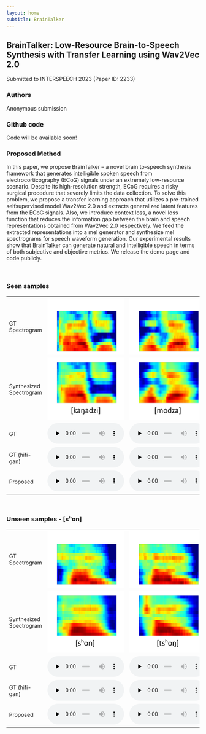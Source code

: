```yaml
---
layout: home
subtitle: BrainTalker
---
```


<h2> BrainTalker: Low-Resource Brain-to-Speech Synthesis with Transfer Learning using Wav2Vec 2.0
</h2>

Submitted to INTERSPEECH 2023 (Paper ID: 2233)

<h3>Authors
</h3>
Anonymous submission

<h3>Github code
</h3>
Code will be available soon!
<br />

<h3>Proposed Method</h3>

In this paper, we propose BrainTalker – a novel brain to-speech synthesis framework that generates intelligible spoken speech from electrocorticography (ECoG) signals under an extremely low-resource scenario. 
Despite its high-resolution strength, ECoG requires a risky surgical procedure that severely limits the data collection. 
To solve this problem, we propose a transfer learning approach that utilizes a pre-trained selfsupervised model Wav2Vec 2.0 and extracts generalized latent features from the ECoG signals. 
Also, we introduce context loss, a novel loss function that reduces the information gap between the brain and speech representations obtained from Wav2Vec 2.0 respectively. 
We feed the extracted representations into a mel generator and synthesize mel spectrograms for speech waveform generation. 
Our experimental results show that BrainTalker can generate natural and intelligible speech in terms of both subjective and objective metrics. 
We release the demo page and code publicly.

<br />

<h3>Seen samples
</h3>

<table style="width:10; height:10">
    <tr>
        <td>
        	GT Spectrogram
        </td>
        <td class="someting">
            <img src="./assets/img/a.png" width="200">
        </td>
        <td class="someting">
            <img src="./assets/img/b.png" width="200">
        </td>
        <td class="someting">
            <img src="./assets/img/c.png" width="200">
        </td>
        <td class="someting">
            <img src="./assets/img/d.png" width="200">
        </td>
    </tr>
    <tr>
        <td>
        	Synthesized Spectrogram
        </td>
        <td class="someting">
            <img src="./assets/img/a_t.png" width="200">
        </td>
        <td class="someting">
            <img src="./assets/img/b_t.png" width="200">
        </td>
        <td class="someting">
            <img src="./assets/img/c_t.png" width="200">
        </td>
        <td class="someting">
            <img src="./assets/img/d_t.png" width="200">
        </td>
    </tr>
    <tr>
        <td class="first-col">GT</td>
        <td><audio controls style="width: 200px;" preload="none"><source src="./assets/sample/gt/HSH2_sem2_ecog_4_0.wav"></audio></td>
        <td><audio controls style="width: 200px;" preload="none"><source src="./assets/sample/gt/HSH2_sem2_ecog_9_4.wav"></audio></td>
        <td><audio controls style="width: 200px;" preload="none"><source src="./assets/sample/gt/HSH2_sem8_ecog_14_9.wav"></audio></td>
        <td><audio controls style="width: 200px;" preload="none"><source src="./assets/sample/gt/HSH2_sem7_ecog_7_11.wav"></audio></td>
    </tr>
    <tr>
        <td class="first-col">GT (hifi-gan)</td>
        <td><audio controls style="width: 200px;" preload="none"><source src="./assets/sample/gt_hifigan/HSH2_sem2_ecog_4_0_target.wav"></audio></td>
        <td><audio controls style="width: 200px;" preload="none"><source src="./assets/sample/gt_hifigan/HSH2_sem2_ecog_9_4_target.wav"></audio></td>
        <td><audio controls style="width: 200px;" preload="none"><source src="./assets/sample/gt_hifigan/HSH2_sem8_ecog_14_9_target.wav"></audio></td>
        <td><audio controls style="width: 200px;" preload="none"><source src="./assets/sample/gt_hifigan/HSH2_sem7_ecog_7_11_target.wav"></audio></td>
    </tr>
    <tr>
        <td class="first-col">Proposed</td>
        <td><audio controls style="width: 200px;" preload="none"><source src="./assets/sample/prop/HSH2_sem2_ecog_4_0.wav"></audio></td>
        <td><audio controls style="width: 200px;" preload="none"><source src="./assets/sample/prop/HSH2_sem2_ecog_9_4.wav"></audio></td>
        <td><audio controls style="width: 200px;" preload="none"><source src="./assets/sample/prop/HSH2_sem8_ecog_14_9.wav"></audio></td>
        <td><audio controls style="width: 200px;" preload="none"><source src="./assets/sample/prop/HSH2_sem7_ecog_7_11.wav"></audio></td>
    </tr>
</table>

<br />

<h3>Unseen samples - [sʰon]
</h3>

<table style="width:10; height:10">
    <tr>
        <td>
        	GT Spectrogram
        </td>
        <td class="someting">
            <img src="./assets/img/e.png" width="200">
        </td>
        <td class="someting">
            <img src="./assets/img/f.png" width="200">
        </td>
        <td class="someting">
            <img src="./assets/img/g.png" width="200">
        </td>
        <td class="someting">
            <img src="./assets/img/h.png" width="200">
        </td>
    </tr>
    <tr>
        <td>
        	Synthesized Spectrogram
        </td>
        <td class="someting">
            <img src="./assets/img/e_t.png" width="200">
        </td>
        <td class="someting">
            <img src="./assets/img/f_t.png" width="200">
        </td>
        <td class="someting">
            <img src="./assets/img/g_t.png" width="200">
        </td>
        <td class="someting">
            <img src="./assets/img/h_t.png" width="200">
        </td>
    </tr>
    <tr>
        <td class="first-col">GT</td>
        <td><audio controls style="width: 200px;" preload="none"><source src="./assets/sample/gt/HSH2_sem7_ecog_13_8.wav"></audio></td>
        <td><audio controls style="width: 200px;" preload="none"><source src="./assets/sample/gt/HSH2_sem4_ecog_17_8.wav"></audio></td>
        <td><audio controls style="width: 200px;" preload="none"><source src="./assets/sample/gt/HSH2_sem4_ecog_2_8.wav"></audio></td>
        <td><audio controls style="width: 200px;" preload="none"><source src="./assets/sample/gt/HSH2_sem8_ecog_11_8.wav"></audio></td>
    </tr>
    <tr>
        <td class="first-col">GT (hifi-gan)</td>
        <td><audio controls style="width: 200px;" preload="none"><source src="./assets/sample/gt_hifigan/HSH2_sem7_ecog_13_8_target.wav"></audio></td>
        <td><audio controls style="width: 200px;" preload="none"><source src="./assets/sample/gt_hifigan/HSH2_sem4_ecog_17_8_target.wav"></audio></td>
        <td><audio controls style="width: 200px;" preload="none"><source src="./assets/sample/gt_hifigan/HSH2_sem4_ecog_2_8_target.wav"></audio></td>
        <td><audio controls style="width: 200px;" preload="none"><source src="./assets/sample/gt_hifigan/HSH2_sem8_ecog_11_8_target.wav"></audio></td>
    </tr>
    <tr>
        <td class="first-col">Proposed</td>
        <td><audio controls style="width: 200px;" preload="none"><source src="./assets/sample/prop/HSH2_sem7_ecog_13_8.wav"></audio></td>
        <td><audio controls style="width: 200px;" preload="none"><source src="./assets/sample/prop/HSH2_sem4_ecog_17_8.wav"></audio></td>
        <td><audio controls style="width: 200px;" preload="none"><source src="./assets/sample/prop/HSH2_sem4_ecog_2_8.wav"></audio></td>
        <td><audio controls style="width: 200px;" preload="none"><source src="./assets/sample/prop/HSH2_sem8_ecog_11_8.wav"></audio></td>
    </tr>
</table>

<br />